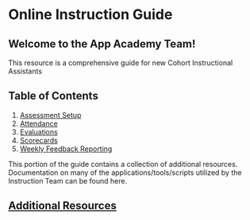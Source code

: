 # Online Instruction Guide

## Welcome to the App Academy Team!

This resource is a comprehensive guide for new Cohort Instructional Assistants

## Table of Contents


1. [Assessment Setup][assessments]
2. [Attendance][attendance]
3. [Evaluations][evaluations]
4. [Scorecards][scorecards]
5. [Weekly Feedback Reporting][weeklyfeedback]

This portion of the guide contains a collection of additional resources.
Documentation on many of the applications/tools/scripts utilized by the Instruction Team can be found here.

## [Additional Resources][resources]

<!-- Links -->

[assessments]: https://github.com/bradsimpson213/AppAcademy-Cohort-Instructional-Assistant-Onboarding-Guide/tree/master/assessments
[attendance]: https://github.com/bradsimpson213/AppAcademy-Cohort-Instructional-Assistant-Onboarding-Guide/tree/master/attendance
[evaluations]: https://github.com/bradsimpson213/AppAcademy-Cohort-Instructional-Assistant-Onboarding-Guide/tree/master/evaluations
[scorecards]: https://github.com/bradsimpson213/AppAcademy-Cohort-Instructional-Assistant-Onboarding-Guide/tree/master/scorecards
[weeklyfeedback]: https://github.com/bradsimpson213/AppAcademy-Cohort-Instructional-Assistant-Onboarding-Guide/tree/master/weekly-feedback
[resources]: https://github.com/bradsimpson213/AppAcademy-Cohort-Instructional-Assistant-Onboarding-Guide/tree/master/resources
